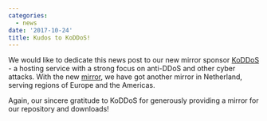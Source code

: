 ```yaml
---
categories:
  - news
date: '2017-10-24'
title: Kudos to KoDDoS!
---
```



We would like to dedicate this news post to our new mirror sponsor [KoDDoS](https://koddos.net) - a hosting service with a strong focus on anti-DDoS and other cyber attacks. With the new [mirror](https://mirror.koddos.net/anthon/), we have got another mirror in Netherland, serving regions of Europe and the Americas.

Again, our sincere gratitude to KoDDoS for generously providing a mirror for our repository and downloads!